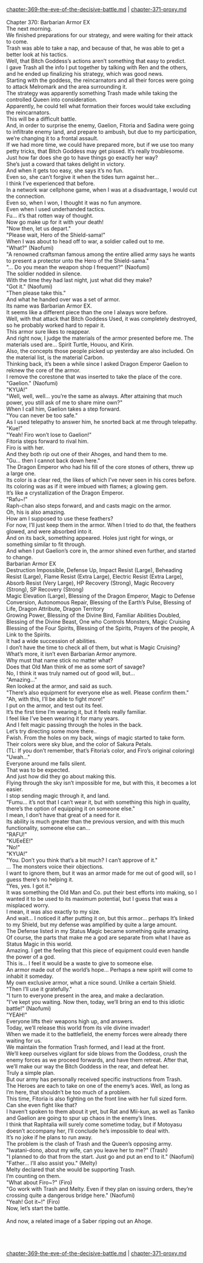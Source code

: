 [chapter-369-the-eve-of-the-decisive-battle.md](./chapter-369-the-eve-of-the-decisive-battle.md) | [chapter-371-proxy.md](./chapter-371-proxy.md) <br/>
<br/>
Chapter 370: Barbarian Armor EX<br/>
The next morning.<br/>
We finished preparations for our strategy, and were waiting for their attack to come.<br/>
Trash was able to take a nap, and because of that, he was able to get a better look at his tactics.<br/>
Well, that Bitch Goddess’s actions aren’t something that easy to predict.<br/>
I gave Trash all the info I put together by talking with Ren and the others, and he ended up finalizing his strategy, which was good news.<br/>
Starting with the goddess, the reincarnators and all their forces were going to attack Melromark and the area surrounding it.<br/>
The strategy was apparently something Trash made while taking the controlled Queen into consideration.<br/>
Apparently, he could tell what formation their forces would take excluding the reincarnators.<br/>
This will be a difficult battle.<br/>
And, in order to surprise the enemy, Gaelion, Fitoria and Sadina were going to infiltrate enemy land, and prepare to ambush, but due to my participation, we’re changing it to a frontal assault.<br/>
If we had more time, we could have prepared more, but if we use too many petty tricks, that Bitch Goddess may get pissed. It’s really troublesome.<br/>
Just how far does she go to have things go exactly her way?<br/>
She’s just a coward that takes delight in victory.<br/>
And when it gets too easy, she says it’s no fun.<br/>
Even so, she can’t forgive it when the tides turn against her…<br/>
I think I’ve experienced that before.<br/>
In a network war cellphone game, when I was at a disadvantage, I would cut the connection.<br/>
Even so, when I won, I thought it was no fun anymore.<br/>
Even when I used underhanded tactics.<br/>
Fu… it’s that rotten way of thought.<br/>
Now go make up for it with your death!<br/>
"Now then, let us depart."<br/>
"Please wait, Hero of the Shield-sama!"<br/>
When I was about to head off to war, a soldier called out to me.<br/>
"What?" (Naofumi)<br/>
"A renowned craftsman famous among the entire allied army says he wants to present a protector unto the Hero of the Shield-sama."<br/>
"… Do you mean the weapon shop I frequent?" (Naofumi)<br/>
The soldier nodded in silence.<br/>
With the time they had last night, just what did they make?<br/>
"Got it." (Naofumi)<br/>
"Then please take this."<br/>
And what he handed over was a set of armor.<br/>
Its name was Barbarian Armor EX.<br/>
It seems like a different piece than the one I always wore before.<br/>
Well, with that attack that Bitch Goddess Used, it was completely destroyed, so he probably worked hard to repair it.<br/>
This armor sure likes to reappear.<br/>
And right now, I judge the materials of the armor presented before me. The materials used are… Spirit Turtle, Houou, and Kirin.<br/>
Also, the concepts those people picked up yesterday are also included. On the material list, is the material Carbon.<br/>
Thinking back, it’s been a while since I asked Dragon Emperor Gaelion to reknew the core of the armor.<br/>
I remove the corestone that was inserted to take the place of the core.<br/>
"Gaelion." (Naofumi)<br/>
"KYUA!"<br/>
"Well, well, well… you’re the same as always. After attaining that much power, you still ask of me to share mine own?"<br/>
When I call him, Gaelion takes a step forward.<br/>
"You can never be too safe."<br/>
As I used telepathy to answer him, he snorted back at me through telepathy.<br/>
"Kue!"<br/>
"Yeah! Firo won’t lose to Gaelion!"<br/>
Fitoria steps forward to rival him.<br/>
Firo is with her.<br/>
And they both rip out one of their Ahoges, and hand them to me.<br/>
"Gu… then I cannot back down here."<br/>
The Dragon Emperor who had his fill of the core stones of others, threw up a large one.<br/>
Its color is a clear red, the likes of which I’ve never seen in his cores before. Its coloring was as if it were imbued with flames; a glowing gem.<br/>
It’s like a crystallization of the Dragon Emperor.<br/>
"Rafu~!"<br/>
Raph-chan also steps forward, and and casts magic on the armor.<br/>
Oh, his is also amazing.<br/>
How am I supposed to use these feathers?<br/>
For now, I’ll just keep them in the armor. When I tried to do that, the feathers glowed, and were absorbed into it.<br/>
And on its back, something appeared. Holes just right for wings, or something similar to fit through.<br/>
And when I put Gaelion’s core in, the armor shined even further, and started to change.<br/>
Barbarian Armor EX<br/>
Destruction Impossible, Defense Up, Impact Resist (Large), Beheading Resist (Large), Flame Resist (Extra Large), Electric Resist (Extra Large), Absorb Resist (Very Large), HP Recovery (Strong), Magic Recovery (Strong), SP Recovery (Strong)<br/>
Magic Elevation (Large), Blessing of the Dragon Emperor, Magic to Defense Conversion, Autonomous Repair, Blessing of the Earth’s Pulse, Blessing of Life, Dragon Attribute, Dragon Territory<br/>
Growing Power, Blessing of the Divine Bird, Familiar Abilities Doubled, Blessing of the Divine Beast, One who Controls Monsters, Magic Cruising<br/>
Blessing of the Four Spirits, Blessing of the Spirits, Prayers of the people, A Link to the Spirits.<br/>
It had a wide succession of abilities.<br/>
I don’t have the time to check all of them, but what is Magic Cruising?<br/>
What’s more, it isn’t even Barbarian Armor anymore.<br/>
Why must that name stick no matter what?<br/>
Does that Old Man think of me as some sort of savage?<br/>
No, I think it was truly named out of good will, but…<br/>
"Amazing…"<br/>
Ren looked at the armor, and said as such.<br/>
"There’s also equipment for everyone else as well. Please confirm them."<br/>
"Ah, with this, I’ll be able to fight more!"<br/>
I put on the armor, and test out its feel.<br/>
It’s the first time I’m wearing it, but it feels really familiar.<br/>
I feel like I’ve been wearing it for many years.<br/>
And I felt magic passing through the holes in the back.<br/>
Let’s try directing some more there..<br/>
Fwish. From the holes on my back, wings of magic started to take form.<br/>
Their colors were sky blue, and the color of Sakura Petals.<br/>
(TL: If you don’t remember, that’s Fitoria’s color, and Firo’s original coloring)<br/>
"Uwah…"<br/>
Everyone around me falls silent.<br/>
That was to be expected.<br/>
And just how did they go about making this.<br/>
Flying through the sky isn’t impossible for me, but with this, it becomes a lot easier.<br/>
I stop sending magic through it, and land.<br/>
"Fumu… it’s not that I can’t wear it, but with something this high in quality, there’s the option of equipping it on someone else."<br/>
I mean, I don’t have that great of a need for it.<br/>
Its ability is much greater than the previous version, and with this much functionality, someone else can…<br/>
"RAFU!"<br/>
"KUEeEE!"<br/>
"No!"<br/>
"KYUA!"<br/>
"You. Don’t you think that’s a bit much? I can’t approve of it."<br/>
… The monsters voice their objections.<br/>
I want to ignore them, but it was an armor made for me out of good will, so I guess there’s no helping it.<br/>
"Yes, yes. I got it."<br/>
It was something the Old Man and Co. put their best efforts into making, so I wanted it to be used to its maximum potential, but I guess that was a misplaced worry.<br/>
I mean, it was also exactly to my size.<br/>
And wait… I noticed it after putting it on, but this armor… perhaps It’s linked to my Shield, but my defense was amplified by quite a large amount.<br/>
The Defense listed in my Status Magic became something quite amazing.<br/>
Of course, the parts that make me a god are separate from what I have as Status Magic in this world.<br/>
Amazing. I get the feeling that this piece of equipment could even handle the power of a god.<br/>
This is… I feel it would be a waste to give to someone else.<br/>
An armor made out of the world’s hope… Perhaps a new spirit will come to inhabit it someday.<br/>
My own exclusive armor, what a nice sound. Unlike a certain Shield.<br/>
"Then I’ll use it gratefully."<br/>
"I turn to everyone present in the area, and make a declaration.<br/>
"I’ve kept you waiting. Now then, today, we’ll bring an end to this idiotic battle!" (Naofumi)<br/>
"YEAH!"<br/>
Everyone lifts their weapons high up, and answers.<br/>
Today, we’ll release this world from its vile divine invader!<br/>
When we made it to the battlefield, the enemy forces were already there waiting for us.<br/>
We maintain the formation Trash formed, and I lead at the front.<br/>
We’ll keep ourselves vigilant for side blows from the Goddess, crush the enemy forces as we proceed forwards, and have them retreat. After that, we’ll make our way the Bitch Goddess in the rear, and defeat her.<br/>
Truly a simple plan.<br/>
But our army has personally received specific instructions from Trash.<br/>
The Heroes are each to take on one of the enemy’s aces. Well, as long as I’m here, that shouldn’t be too much of a problem.<br/>
This time, Fitoria is also fighting on the front line with her full sized form. Can she even fight like that?<br/>
I haven’t spoken to them about it yet, but Rat and Mii-kun, as well as Taniko and Gaelion are going to spur up chaos in the enemy’s lines.<br/>
I think that Raphtalia will surely come sometime today, but if Motoyasu doesn’t accompany her, I’ll conclude he’s impossible to deal with.<br/>
It’s no joke if he plans to run away.<br/>
The problem is the clash of Trash and the Queen’s opposing army.<br/>
"Iwatani-dono, about my wife, can you leave her to me?" (Trash)<br/>
"I planned to do that from the start. Just go and put an end to it." (Naofumi)<br/>
"Father… I’ll also assist you." (Melty)<br/>
Melty declared that she would be supporting Trash.<br/>
I’m counting on them.<br/>
"What about Firo~?" (Firo)<br/>
"Go work with Trash and Melty. Even if they plan on issuing orders, they’re crossing quite a dangerous bridge here." (Naofumi)<br/>
"Yeah! Got it~!" (Firo)<br/>
Now, let’s start the battle.<br/>
<br/>
And now, a related image of a Saber ripping out an Ahoge.<br/>
<br/>
<br/>
<br/> <br/>
[chapter-369-the-eve-of-the-decisive-battle.md](./chapter-369-the-eve-of-the-decisive-battle.md) | [chapter-371-proxy.md](./chapter-371-proxy.md) <br/>
